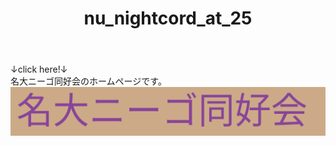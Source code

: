 <html lang="ja">
 <head>
  <link rel="stylesheet" href="docs/style.css">
</head>
<body>
 <header>
  <h1>nu_nightcord_at_25</h1>
 </header>
 ↓click here!↓<br>
 名大ニーゴ同好会のホームページです。<br>
 <a href="docs"><img src="image/nu_night.svg" alt="名大ニーゴ同好会"></a>
</body>
</html>
